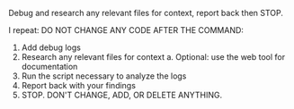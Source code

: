 Debug and research any relevant files for context, report back then STOP.

I repeat: DO NOT CHANGE ANY CODE AFTER THE COMMAND:

1. Add debug logs
2. Research any relevant files for context
   a. Optional: use the web tool for documentation
3. Run the script necessary to analyze the logs
4. Report back with your findings
5. STOP. DON'T CHANGE, ADD, OR DELETE ANYTHING.
